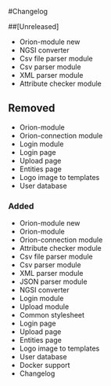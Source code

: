 #Changelog

##[Unreleased]
- Orion-module new
- NGSI converter
- Csv file parser module
- Csv parser module
- XML parser module
- Attribute checker module

## Removed
- Orion-module
- Orion-connection module 
- Login module
- Login page
- Upload page
- Entities page
- Logo image to templates
- User database

### Added
- Orion-module new
- Orion-module
- Orion-connection module
- Attribute checker module
- Csv file parser module
- Csv parser module
- XML parser module
- JSON parser module
- NGSI converter
- Login module
- Upload module
- Common stylesheet
- Login page
- Upload page
- Entities page
- Logo image to templates
- User database
- Docker support
- Changelog
